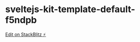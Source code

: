 # sveltejs-kit-template-default-f5ndpb

[Edit on StackBlitz ⚡️](https://stackblitz.com/edit/sveltejs-kit-template-default-f5ndpb)